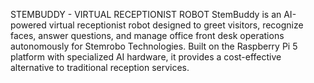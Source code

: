 STEMBUDDY - VIRTUAL RECEPTIONIST ROBOT
StemBuddy is an AI-powered virtual receptionist robot designed to greet visitors, recognize faces, answer questions, and manage office front desk operations autonomously for Stemrobo Technologies. Built on the Raspberry Pi 5 platform with specialized AI hardware, it provides a cost-effective alternative to traditional reception services.
